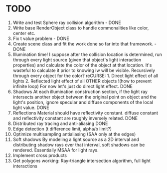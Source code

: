 # TODO
1. Write and test Sphere ray collision algorithm - DONE
2. Write base RenderObject class to handle commonalities like color, center etc.
3. Fix t value problem - DONE
4. Create scene class and fit the work done so far into that framework. - DONE
5. Illumination time!
    I suppose after the collision location is determined, run through every light source (given that object's light interaction properties) and calculate the color of the object at that location. It's wasteful to calculate it prior to knowing iw will be visible.
    Recursively through every object for the color?
    reCURSE:
        1. Direct light effect of all lights
        2. Reflected light effect of all OTHER objects !(how to prevent infinite loop) 
    For now let's just do direct light effect.
    DONE
6. Shadows
        At each illumination construction section, if the light ray intersects another object between the original point on object and the light's position, ignore specular and diffuse components of the local light value.
   DONE
7. Reflections
        Material should have reflectivity constant. 
        diffuse constant and reflectivity constant are roughly inversely related. 
    DONE
8. Distributed ray tracing and anti-aliasing
    DONE
9.  Edge detection (t difference limit, alpha/b limit?)
10. Optimize multisampling antialiasing (SAA only at the edges)
11. Soft shadows
        By modeling a light source as a 2D interval and distributing shadow rays over that interval, soft shadows can be rendered. Essentially MSAA for light rays.
12. Implement cross products
13. Get polygons working: Ray-triangle intersection algorithm, full light interactions